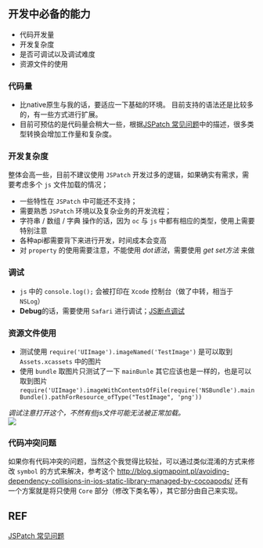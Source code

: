 
## 开发中必备的能力
-   代码开发量
-   开发复杂度
-   是否可调试以及调试难度
-   资源文件的使用

### 代码量
-   比native原生与我的话，要适应一下基础的环境。 目前支持的语法还是比较多的，有一些方式进行扩展。  
-   目前可预估的是代码量会稍大一些，根据[JSPatch 常见问题](https://github.com/bang590/JSPatch/wiki/JSPatch-%E5%B8%B8%E8%A7%81%E9%97%AE%E9%A2%98)中的描述，很多类型转换会增加工作量和复杂度。

### 开发复杂度
整体会高一些，目前不建议使用 `JSPatch` 开发过多的逻辑，如果确实有需求，需要考虑多个 `js` 文件加载的情况；  

-   一些特性在 `JSPatch` 中可能还不支持；  
-   需要熟悉 `JSPatch` 环境以及复杂业务的开发流程；    
-   字符串 / 数组 / 字典 操作的话，因为 `oc` 与 `js` 中都有相应的类型，使用上需要特别注意
-   各种api都需要背下来进行开发，时间成本会变高
-   对 `property` 的使用需要注意，不能使用 *dot语法*，需要使用 *get set方法* 来做

### 调试
-   `js` 中的 `console.log();` 会被打印在 `Xcode` 控制台（做了中转，相当于`NSLog`）  
-   **Debug**的话，需要使用 `Safari` 进行调试；[JS断点调试](https://github.com/bang590/JSPatch/wiki/JS-%E6%96%AD%E7%82%B9%E8%B0%83%E8%AF%95)
  
### 资源文件使用
-   测试使用 `require('UIImage').imageNamed('TestImage')` 是可以取到 `Assets.xcassets` 中的图片
-   使用 `bundle` 取图片只测试了一下 `mainBunle` 其它应该也是一样的，也是可以取到图片 `require('UIImage').imageWithContentsOfFile(require('NSBundle').mainBundle().pathForResource_ofType("TestImage", 'png'))`

*调试注意打开这个，不然有些js文件可能无法被正常加载。*  
![](http://blog.saick.net/HostedResources/Images/2016/JS-Debug.png)

### 代码冲突问题
如果你有代码冲突的问题，当然这个我觉得比较扯，可以通过类似混淆的方式来修改 `symbol` 的方式来解决，参考这个 <http://blog.sigmapoint.pl/avoiding-dependency-collisions-in-ios-static-library-managed-by-cocoapods/>
还有一个方案就是将只使用 `Core` 部分（修改下类名等），其它部分由自己来实现。

## REF
[JSPatch 常见问题](https://github.com/bang590/JSPatch/wiki/JSPatch-%E5%B8%B8%E8%A7%81%E9%97%AE%E9%A2%98)
